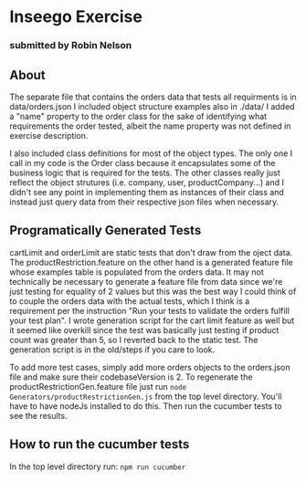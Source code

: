 # Inseego Exercise 
### submitted by Robin Nelson

## About
The separate file that contains the orders data that tests all requirments is in data/orders.json
I included object structure examples also in ./data/
I added a "name" property to the order class for the sake of identifying what requirements the order tested, albeit the name property was not defined in exercise description.

I also included class definitions for most of the object types.  The only one I call in my code is the Order class because it encapsulates some of the business logic that is required for the tests.  The other classes really just reflect the object strutures (i.e. company, user, productCompany...) and I didn't see any point in implementing them as instances of their class and instead just query data from their respective json files when necessary.

## Programatically Generated Tests
cartLimit and orderLimit are static tests that don't draw from the oject data.
The productRestriction.feature on the other hand is a generated feature file whose examples table is populated from the orders data.  It may not technically be necessary to generate a feature file from data since we're just testing for equality of 2 values but this was the best way I could think of to couple the orders data with the actual tests, which I think is a requirement per the instruction "Run your tests to validate the orders fulfill your test plan".  I wrote generation script for the cart limit feature as well but it seemed like overkill since the test was basically just testing if product count was greater than 5, so I reverted back to the static test.  The generation script is in the old/steps if you care to look.

To add more test cases, simply add more orders objects to the orders.json file and make sure their codebaseVersion is 2.
To regenerate the productRestrictionGen.feature file just run `node Generators/productRestrictionGen.js` from the top level directory.  You'll have to have nodeJs installed to do this.
Then run the cucumber tests to see the results.

## How to run the cucumber tests
In the top level directory run:
`npm run cucumber`